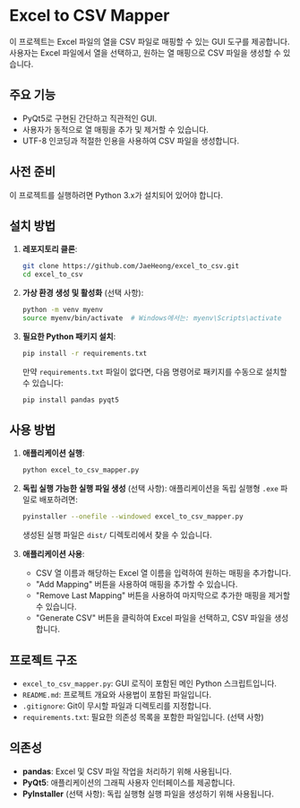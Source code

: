 # Excel to CSV Mapper

이 프로젝트는 Excel 파일의 열을 CSV 파일로 매핑할 수 있는 GUI 도구를 제공합니다. 사용자는 Excel 파일에서 열을 선택하고, 원하는 열 매핑으로 CSV 파일을 생성할 수 있습니다.

## 주요 기능

- PyQt5로 구현된 간단하고 직관적인 GUI.
- 사용자가 동적으로 열 매핑을 추가 및 제거할 수 있습니다.
- UTF-8 인코딩과 적절한 인용을 사용하여 CSV 파일을 생성합니다.

## 사전 준비

이 프로젝트를 실행하려면 Python 3.x가 설치되어 있어야 합니다.

## 설치 방법

1. **레포지토리 클론**:

   ```bash
   git clone https://github.com/JaeHeong/excel_to_csv.git
   cd excel_to_csv
   ```

2. **가상 환경 생성 및 활성화** (선택 사항):

   ```bash
   python -m venv myenv
   source myenv/bin/activate  # Windows에서는: myenv\Scripts\activate
   ```

3. **필요한 Python 패키지 설치**:

   ```bash
   pip install -r requirements.txt
   ```

   만약 `requirements.txt` 파일이 없다면, 다음 명령어로 패키지를 수동으로 설치할 수 있습니다:

   ```bash
   pip install pandas pyqt5
   ```

## 사용 방법

1. **애플리케이션 실행**:

   ```bash
   python excel_to_csv_mapper.py
   ```

2. **독립 실행 가능한 실행 파일 생성** (선택 사항):
   애플리케이션을 독립 실행형 `.exe` 파일로 배포하려면:

   ```bash
   pyinstaller --onefile --windowed excel_to_csv_mapper.py
   ```

   생성된 실행 파일은 `dist/` 디렉토리에서 찾을 수 있습니다.

3. **애플리케이션 사용**:
   - CSV 열 이름과 해당하는 Excel 열 이름을 입력하여 원하는 매핑을 추가합니다.
   - "Add Mapping" 버튼을 사용하여 매핑을 추가할 수 있습니다.
   - "Remove Last Mapping" 버튼을 사용하여 마지막으로 추가한 매핑을 제거할 수 있습니다.
   - "Generate CSV" 버튼을 클릭하여 Excel 파일을 선택하고, CSV 파일을 생성합니다.

## 프로젝트 구조

- `excel_to_csv_mapper.py`: GUI 로직이 포함된 메인 Python 스크립트입니다.
- `README.md`: 프로젝트 개요와 사용법이 포함된 파일입니다.
- `.gitignore`: Git이 무시할 파일과 디렉토리를 지정합니다.
- `requirements.txt`: 필요한 의존성 목록을 포함한 파일입니다. (선택 사항)

## 의존성

- **pandas**: Excel 및 CSV 파일 작업을 처리하기 위해 사용됩니다.
- **PyQt5**: 애플리케이션의 그래픽 사용자 인터페이스를 제공합니다.
- **PyInstaller** (선택 사항): 독립 실행형 실행 파일을 생성하기 위해 사용됩니다.
